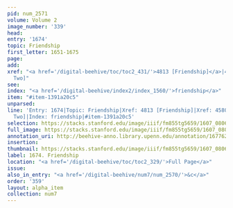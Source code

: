 ```yaml
---
pid: num_2571
volume: Volume 2
image_number: '339'
head:
entry: '1674'
topic: Friendship
first_letter: 1651-1675
page:
add:
xref: "<a href='/digital-beehive/toc/toc2_431/'>4813 [Friendship]</a>|4580 [PAGE_MISSING;
  Two]"
see:
index: "<a href='/digital-beehive/index2/index_1560/'>friendship</a>"
item: "#item-1391a20c5"
unparsed:
line: 'Entry: 1674|Topic: Friendship|Xref: 4813 [Friendship]|Xref: 4580 [PAGE_MISSING;
  Two]|Index: friendship|#item-1391a20c5'
selection: https://stacks.stanford.edu/image/iiif/fm855tg5659/1607_0806/382,3354,2920,710/full/0/default.jpg
full_image: https://stacks.stanford.edu/image/iiif/fm855tg5659/1607_0806/full/full/0/default.jpg
annotation_uri: http://beehive-anno.library.upenn.edu/annotation/1677620554455
insertion:
thumbnail: https://stacks.stanford.edu/image/iiif/fm855tg5659/1607_0806/382,3354,600,180/250,/0/default.jpg
label: 1674. Friendship
location: "<a href='/digital-beehive/toc/toc2_329/'>Full Page</a>"
issue:
also_in_entry: "<a href='/digital-beehive/num7/num_2570/'>&c</a>"
order: '359'
layout: alpha_item
collection: num7
---
```

